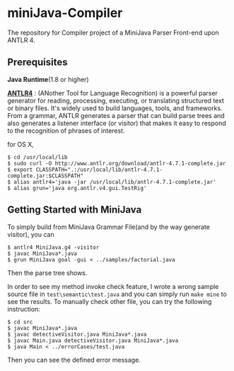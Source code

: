 # miniJava-Compiler
The repository for Compiler project of a MiniJava Parser Front-end upon ANTLR 4.

## Prerequisites

**Java Runtime**(1.8 or higher)

[**ANTLR4**](https://github.com/antlr/antlr4) : (ANother Tool for Language Recognition) is a powerful parser generator for reading, processing, executing, or translating structured text or binary files. It's widely used to build languages, tools, and frameworks. From a grammar, ANTLR generates a parser that can build parse trees and also generates a listener interface (or visitor) that makes it easy to respond to the recognition of phrases of interest.

for OS X,
```
$ cd /usr/local/lib
$ sudo curl -O http://www.antlr.org/download/antlr-4.7.1-complete.jar
$ export CLASSPATH=".:/usr/local/lib/antlr-4.7.1-complete.jar:$CLASSPATH"
$ alias antlr4='java -jar /usr/local/lib/antlr-4.7.1-complete.jar'
$ alias grun='java org.antlr.v4.gui.TestRig'
```

## Getting Started with MiniJava

To simply build from MiniJava Grammar File(and by the way generate visitor), you can

```
$ antlr4 MiniJava.g4 -visitor
$ javac MiniJava*.java
$ grun MiniJava goal -gui < ../samples/factorial.java 

```
Then the parse tree shows.

In order to see my method invoke check feature, I wrote a wrong sample source file in `test\semantic\test.java` and you can simply run `make mine` to see the results. To manually check other file, you can try the following instruction:
```
$ cd src
$ javac MiniJava*.java  
$ javac detectiveVisitor.java MiniJava*.java 
$ javac Main.java detectiveVisitor.java MiniJava*.java
$ java Main < ../errorCases/test.java

```
Then you can see the defined error message.